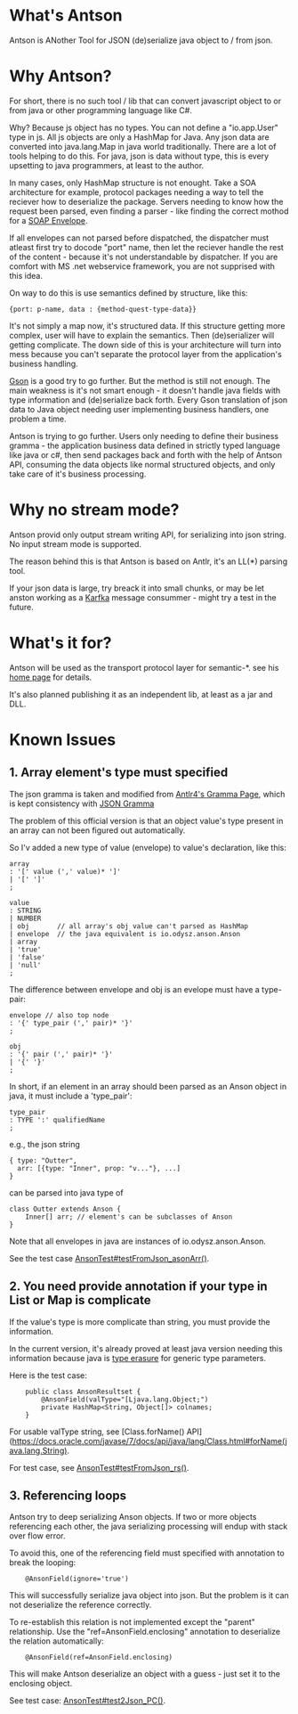 # What's Antson

Antson is ANother Tool for JSON (de)serialize java object to / from json.

# Why Antson?

For short, there is no such tool / lib that can convert javascript object to or
from java or other programming language like C#.

Why? Because js object has no types. You can not define a "io.app.User" type in
js. All js objects are only a HashMap for Java. Any json data are converted into
java.lang.Map in java world traditionally. There are a lot of tools helping to do
this. For java, json is data without type, this is every upsetting to java programmers,
at least to the author.

In many cases, only HashMap structure is not enought. Take a SOA architecture for example,
protocol packages needing a way to tell the reciever how to deserialize the package.
Servers needing to know how the request been parsed, even finding a parser - like finding the
correct mothod for a [SOAP Envelope](https://en.wikipedia.org/wiki/SOAP#Example_message_(encapsulated_in_HTTP)).

If all envelopes can not parsed before dispatched, the dispatcher must atleast first try to docode "port" name,
then let the reciever handle the rest of the content - because it's not understandable by dispatcher.
If you are comfort with MS .net webservice framework, you are not supprised with this idea.

On way to do this is use semantics defined by structure, like this:

    {port: p-name, data : {method-quest-type-data}}

It's not simply a map now, it's structured data. If this structure getting more complex,
user will have to explain the semantics. Then (de)serializer will getting complicate.
The down side of this is your architecture will turn into mess because you can't separate the
protocol layer from the application's business handling.

[Gson](https://github.com/google/gson) is a good try to go further. But the
method is still not enough. The main weakness is it's not smart enough - it doesn't
handle java fields with type information and (de)serialize back forth. Every Gson translation
of json data to Java object needing user implementing business handlers, one problem a time.

Antson is trying to go further. Users only needing to define their business gramma -
the application business data defined in strictly typed language like java or c#,
then send packages back and forth with the help of Antson API, consuming the data
objects like normal structured objects, and only take care of it's business processing.

# Why no stream mode?

Antson provid only output stream writing API, for serializing into json string. No input
stream mode is supported.

The reason behind this is that Antson is based on Antlr, it's an LL(\*) parsing tool.

If your json data is large, try breack it into small chunks, or may be let anston working
as a [Karfka](https://kafka.apache.org/intro) message consummer - might try a test in the future.

# What's it for?

Antson will be used as the transport protocol layer for semantic-\*. see his
[home page](https://odys-z.github.io) for details.

It's also planned publishing it as an independent lib, at least as a jar and DLL.

# Known Issues

## 1. Array element's type must specified

The json gramma is taken and modified from [Antlr4's Gramma Page](https://github.com/antlr/grammars-v4/blob/master/json/JSON.g4), which is kept consistency with [JSON Gramma](https://www.json.org/)

The problem of this official version is that an object value's type present in an array can not been figured out automatically.

So I'v added a new type of value (envelope) to value's declaration, like this:

    array
	: '[' value (',' value)* ']'
	| '[' ']'
	;

    value
	: STRING
	| NUMBER
	| obj		// all array's obj value can't parsed as HashMap
	| envelope	// the java equivalent is io.odysz.anson.Anson
	| array
	| 'true'
	| 'false'
	| 'null'
	;

The difference between envelope and obj is an evelope must have a type-pair:

    envelope // also top node
	: '{' type_pair (',' pair)* '}'
	;

    obj
	: '{' pair (',' pair)* '}'
	| '{' '}'
	;

In short, if an element in an array should been parsed as an Anson object in java, it must include a 'type_pair':

    type_pair
	: TYPE ':' qualifiedName
	;

e.g., the json string

    { type: "Outter",
      arr: [{type: "Inner", prop: "v..."}, ...]
    }

can be parsed into java type of

    class Outter extends Anson {
        Inner[] arr; // element's can be subclasses of Anson
    }

Note that all envelopes in java are instances of io.odysz.anson.Anson.

See the test case [AnsonTest#testFromJson_asonArr()](https://github.com/odys-z/antson/blob/master/antson.java/src/test/java/io/odysz/anson/AnsonTest.java).

## 2. You need provide annotation if your type in List or Map is complicate

If the value's type is more complicate than string, you must provide the information.

In the current version, it's already proved at least java version needing this information
because java is [type erasure](https://docs.oracle.com/javase/tutorial/java/generics/erasure.html)
for generic type parameters.

Here is the test case:

~~~
    public class AnsonResultset {
        @AnsonField(valType="[Ljava.lang.Object;")
        private HashMap<String, Object[]> colnames;
    }
~~~

For usable valType string, see [Class.forName() API](https://docs.oracle.com/javase/7/docs/api/java/lang/Class.html#forName(java.lang.String).

For test case, see [AnsonTest#testFromJson_rs()](https://github.com/odys-z/antson/blob/master/antson.java/src/test/java/io/odysz/anson/AnsonTest.java).

## 3. Referencing loops

Antson try to deep serializing Anson objects. If two or more objects referencing
each other, the java serializing processing will endup with stack over flow error.

To avoid this, one of the referencing field must specified with annotation to break
the looping:

~~~
    @AnsonField(ignore='true')
~~~

This will successfully serialize java object into json. But the problem is it can
not deserialize the reference correctly.

To re-establish this relation is not implemented except the "parent" relationship.
Use the "ref=AnsonField.enclosing" annotation to deserialize the relation automatically:

~~~
    @AnsonField(ref=AnsonField.enclosing)
~~~

This will make Antson deserialize an object with a guess - just set it to the enclosing
object.

See test case: [AnsonTest#test2Json_PC()](https://github.com/odys-z/antson/blob/master/antson.java/src/test/java/io/odysz/anson/AnsonTest.java).
